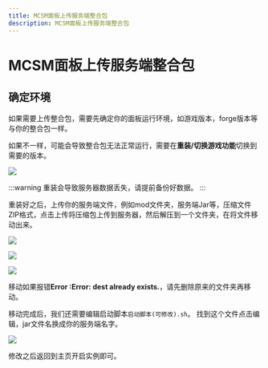 ```yaml
---
title: MCSM面板上传服务端整合包
description: MCSM面板上传服务端整合包
---
```


# MCSM面板上传服务端整合包

## 确定环境
如果需要上传整合包，需要先确定你的面板运行环境，如游戏版本，forge版本等与你的整合包一样。

如果不一样，可能会导致整合包无法正常运行，需要在**重装/切换游戏功能**切换到需要的版本。

![](https://cn-sy1.rains3.com/rainyun-assets/pic/2024/01/20240116151325_7aa1019bd812ade12ffd996dbd3326b1.png)

:::warning
重装会导致服务器数据丢失，请提前备份好数据。
:::

重装好之后，上传你的服务端文件，例如mod文件夹，服务端Jar等，压缩文件ZIP格式，点击上传将压缩包上传到服务器，然后解压到一个文件夹，在将文件移动出来。

![](https://cn-sy1.rains3.com/rainyun-assets/pic/2024/01/20240116152028_bfe1e45fcfc26368e0a48d476c910d18.png)

![](https://cn-sy1.rains3.com/rainyun-assets/pic/2024/01/20240116152304_f3e2d5bae5d4a675d48724aa5cfaaa9c.png)

![](https://cn-sy1.rains3.com/rainyun-assets/pic/2024/01/20240116152348_cca1ce55150fe2e1be15248ec95cb361.png)

移动如果报错**Error :Error: dest already exists.**，请先删除原来的文件夹再移动。

移动完成后，我们还需要编辑启动脚本`启动脚本(可修改).sh`。
找到这个文件点击编辑，jar文件名换成你的服务端名字。

![](https://cn-sy1.rains3.com/rainyun-assets/pic/2024/01/20240116152909_fdc867fc9900a9694f46acd12f9e50e0.png)

修改之后返回到主页开启实例即可。
